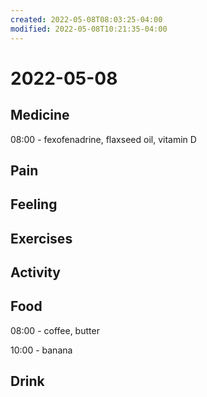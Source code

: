 ```yaml
---
created: 2022-05-08T08:03:25-04:00
modified: 2022-05-08T10:21:35-04:00
---
```


# 2022-05-08

## Medicine

08:00 - fexofenadrine, flaxseed oil, vitamin D


## Pain


## Feeling


## Exercises


## Activity


## Food

08:00 - coffee, butter

10:00 - banana


## Drink
